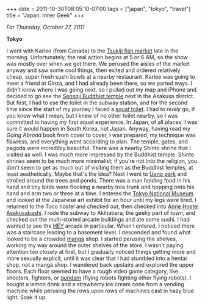 +++
date = 2011-10-30T08:05:10-07:00
tags = ["japan", "tokyo", "travel"]
title = "Japan: Inner Geek"
+++

*For Thursday, October 27, 2011*

**Tokyo**

I went with Karlee (from Canada) to the [Tsukiji fish market](https://www.google.com/search?q=tsukiji+fish+market) late in the morning. Unfortunately, the real action begins at 5 or 6 AM, so the show was mostly over when we got there. We perused the aisles of the market anyway and saw some cool things, then exited and ordered relatively cheap, super fresh sushi bowls at a nearby restaurant. Karlee was going to meet a friend at Ginza, and I had already been there, so we parted ways. I didn't know where I was going next, so I pulled out my map and iPhone and decided to go see the [Sensoji Buddhist temple](https://www.google.com/search?q=sensoji+temple) next in the Asakusa district. But first, I had to use the toilet in the subway station, and for the second time since the start of my journey I faced a [squat toilet](https://www.google.com/search?q=squat+toilet). I had to *really* go, if you know what I mean, but I knew of no other toilet nearby, so I was committed to having my first squat experience. In Japan, of all places. I was sure it would happen in South Korea, not Japan. Anyway, having read my *Going Abroad* book from cover to cover, I was prepared, my technique was flawless, and everything went according to plan. The temple, gates, and pagoda were incredibly beautiful. There was a nearby Shinto shrine that I visited as well. I was much more impressed by the Buddhist temple. Shinto shrines seem to be much more minimalist; if you're not into the religion, you don't seem to get as much out of visiting them as the Buddhist temples, at least aesthetically. Maybe that's the idea? Next I went to [Ueno park](https://www.google.com/search?q=ueno+park) and strolled around the trees and ponds. There was a man holding food in his hand and tiny birds were flocking a nearby tree trunk and hopping onto his hand and arm two or three at a time. I entered the [Tokyo National Museum](https://www.google.com/search?q=tokyo+national+museum) and looked at the Japanese art exhibit for an hour until my legs were tired. I returned to the Toco hostel and checked out, then checked into [Anne Hostel Asakusabashi](https://www.hostelworld.com/hosteldetails.php/Anne-Hostel-Asakusabashi/Tokyo/32652). I rode the subway to Akihabara, the geeky part of town, and checked out the multi-storied arcade buildings and ate some sushi. I had wanted to see the [HEY](https://www.taito.co.jp/gc/details/tokyo/tokyo/sgc00366/index.html) arcade in particular. When I entered, I noticed there was a staircase leading to a basement level. I descended and found what looked to be a crowded [manga](https://en.wikipedia.org/wiki/Manga) shop. I started perusing the shelves, working my way around the outer shelves of the store. I wasn't paying attention too closely at first, but I gradually noticed things getting more and more sexually explicit, until it was clear that I had stumbled into a hentai shop, not a manga shop. I wandered back upstairs and explored the upper floors. Each floor seemed to have a rough video game category, like shooters, fighters, or [gundam](https://www.google.com/search?q=gundam) (flying robots fighting other flying robots). I bought a lemon drink and a strawberry ice cream cone from a vending machine while perusing the rows upon rows of machines cast in hazy blue light. Soak it up.
